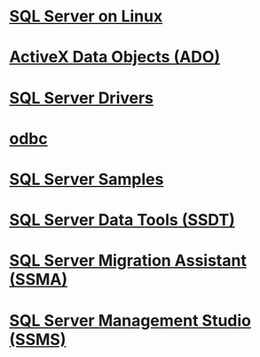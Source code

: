 # [SQL Server on Linux](linux\TOC.md)

# [ActiveX Data Objects (ADO)](ado\TOC.md)

# [SQL Server Drivers](connect\TOC.md)

# [odbc](odbc\TOC.md)

# [SQL Server Samples](sample/TOC.md)

# [SQL Server Data Tools (SSDT)](ssdt\TOC.md)

# [SQL Server Migration Assistant (SSMA)](ssma\TOC.md)

# [SQL Server Management Studio (SSMS)](ssms\TOC.md)